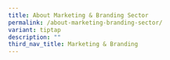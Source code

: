 ```yaml
---
title: About Marketing & Branding Sector
permalink: /about-marketing-branding-sector/
variant: tiptap
description: ""
third_nav_title: Marketing & Branding
---
```

